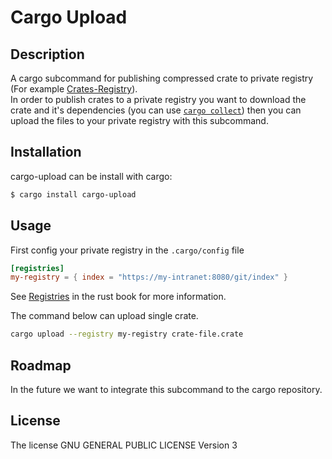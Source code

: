 # Cargo Upload

## Description
A cargo subcommand for publishing compressed crate to private registry (For example [Crates-Registry](https://gitlab.com/TalRoni/crates-registry)).\
In order to publish crates to a private registry you want to download the crate and it's dependencies (you can use [`cargo collect`](https://crates.io/crates/cargo-collect)) then you can upload the files to your private registry with this subcommand.

## Installation
cargo-upload can be install with cargo:
```bash
$ cargo install cargo-upload
```
## Usage
First config your private registry in the `.cargo/config` file
```toml
[registries]
my-registry = { index = "https://my-intranet:8080/git/index" }
```
See [Registries](https://doc.rust-lang.org/cargo/reference/registries.html) in the rust book for more information.

The command below can upload single crate.
```bash
cargo upload --registry my-registry crate-file.crate
```
## Roadmap
In the future we want to integrate this subcommand to the cargo repository.

## License
The license GNU GENERAL PUBLIC LICENSE Version 3
